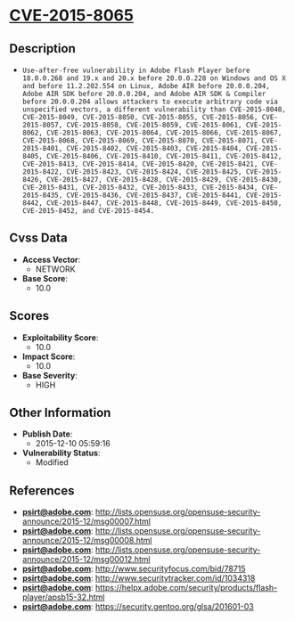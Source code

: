 
# [CVE-2015-8065](http://lists.opensuse.org/opensuse-security-announce/2015-12/msg00007.html)

## Description

- `Use-after-free vulnerability in Adobe Flash Player before 18.0.0.268 and 19.x and 20.x before 20.0.0.228 on Windows and OS X and before 11.2.202.554 on Linux, Adobe AIR before 20.0.0.204, Adobe AIR SDK before 20.0.0.204, and Adobe AIR SDK & Compiler before 20.0.0.204 allows attackers to execute arbitrary code via unspecified vectors, a different vulnerability than CVE-2015-8048, CVE-2015-8049, CVE-2015-8050, CVE-2015-8055, CVE-2015-8056, CVE-2015-8057, CVE-2015-8058, CVE-2015-8059, CVE-2015-8061, CVE-2015-8062, CVE-2015-8063, CVE-2015-8064, CVE-2015-8066, CVE-2015-8067, CVE-2015-8068, CVE-2015-8069, CVE-2015-8070, CVE-2015-8071, CVE-2015-8401, CVE-2015-8402, CVE-2015-8403, CVE-2015-8404, CVE-2015-8405, CVE-2015-8406, CVE-2015-8410, CVE-2015-8411, CVE-2015-8412, CVE-2015-8413, CVE-2015-8414, CVE-2015-8420, CVE-2015-8421, CVE-2015-8422, CVE-2015-8423, CVE-2015-8424, CVE-2015-8425, CVE-2015-8426, CVE-2015-8427, CVE-2015-8428, CVE-2015-8429, CVE-2015-8430, CVE-2015-8431, CVE-2015-8432, CVE-2015-8433, CVE-2015-8434, CVE-2015-8435, CVE-2015-8436, CVE-2015-8437, CVE-2015-8441, CVE-2015-8442, CVE-2015-8447, CVE-2015-8448, CVE-2015-8449, CVE-2015-8450, CVE-2015-8452, and CVE-2015-8454.`

## Cvss Data

- **Access Vector**:
  - NETWORK
- **Base Score**:
  - 10.0

## Scores

- **Exploitability Score**:
  - 10.0
- **Impact Score**:
  - 10.0
- **Base Severity**:
  - HIGH

## Other Information

- **Publish Date**:
  - 2015-12-10 05:59:16
- **Vulnerability Status**:
  - Modified

## References

- **psirt@adobe.com**: http://lists.opensuse.org/opensuse-security-announce/2015-12/msg00007.html
- **psirt@adobe.com**: http://lists.opensuse.org/opensuse-security-announce/2015-12/msg00008.html
- **psirt@adobe.com**: http://lists.opensuse.org/opensuse-security-announce/2015-12/msg00012.html
- **psirt@adobe.com**: http://www.securityfocus.com/bid/78715
- **psirt@adobe.com**: http://www.securitytracker.com/id/1034318
- **psirt@adobe.com**: https://helpx.adobe.com/security/products/flash-player/apsb15-32.html
- **psirt@adobe.com**: https://security.gentoo.org/glsa/201601-03
